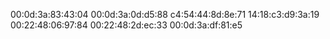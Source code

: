 00:0d:3a:83:43:04
00:0d:3a:0d:d5:88
c4:54:44:8d:8e:71
14:18:c3:d9:3a:19
00:22:48:06:97:84
00:22:48:2d:ec:33
00:0d:3a:df:81:e5
